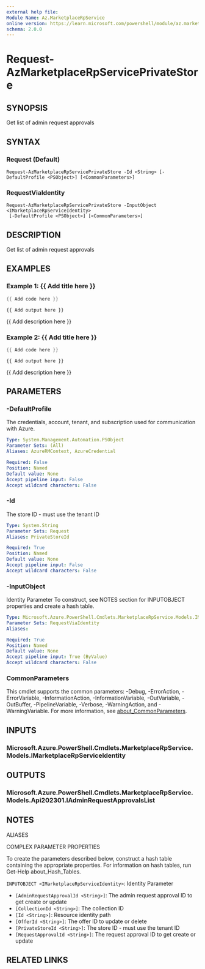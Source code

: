 ```yaml
---
external help file:
Module Name: Az.MarketplaceRpService
online version: https://learn.microsoft.com/powershell/module/az.marketplacerpservice/request-azmarketplacerpserviceprivatestore
schema: 2.0.0
---
```


# Request-AzMarketplaceRpServicePrivateStore

## SYNOPSIS
Get list of admin request approvals

## SYNTAX

### Request (Default)
```
Request-AzMarketplaceRpServicePrivateStore -Id <String> [-DefaultProfile <PSObject>] [<CommonParameters>]
```

### RequestViaIdentity
```
Request-AzMarketplaceRpServicePrivateStore -InputObject <IMarketplaceRpServiceIdentity>
 [-DefaultProfile <PSObject>] [<CommonParameters>]
```

## DESCRIPTION
Get list of admin request approvals

## EXAMPLES

### Example 1: {{ Add title here }}
```powershell
{{ Add code here }}
```

```output
{{ Add output here }}
```

{{ Add description here }}

### Example 2: {{ Add title here }}
```powershell
{{ Add code here }}
```

```output
{{ Add output here }}
```

{{ Add description here }}

## PARAMETERS

### -DefaultProfile
The credentials, account, tenant, and subscription used for communication with Azure.

```yaml
Type: System.Management.Automation.PSObject
Parameter Sets: (All)
Aliases: AzureRMContext, AzureCredential

Required: False
Position: Named
Default value: None
Accept pipeline input: False
Accept wildcard characters: False
```

### -Id
The store ID - must use the tenant ID

```yaml
Type: System.String
Parameter Sets: Request
Aliases: PrivateStoreId

Required: True
Position: Named
Default value: None
Accept pipeline input: False
Accept wildcard characters: False
```

### -InputObject
Identity Parameter
To construct, see NOTES section for INPUTOBJECT properties and create a hash table.

```yaml
Type: Microsoft.Azure.PowerShell.Cmdlets.MarketplaceRpService.Models.IMarketplaceRpServiceIdentity
Parameter Sets: RequestViaIdentity
Aliases:

Required: True
Position: Named
Default value: None
Accept pipeline input: True (ByValue)
Accept wildcard characters: False
```

### CommonParameters
This cmdlet supports the common parameters: -Debug, -ErrorAction, -ErrorVariable, -InformationAction, -InformationVariable, -OutVariable, -OutBuffer, -PipelineVariable, -Verbose, -WarningAction, and -WarningVariable. For more information, see [about_CommonParameters](http://go.microsoft.com/fwlink/?LinkID=113216).

## INPUTS

### Microsoft.Azure.PowerShell.Cmdlets.MarketplaceRpService.Models.IMarketplaceRpServiceIdentity

## OUTPUTS

### Microsoft.Azure.PowerShell.Cmdlets.MarketplaceRpService.Models.Api202301.IAdminRequestApprovalsList

## NOTES

ALIASES

COMPLEX PARAMETER PROPERTIES

To create the parameters described below, construct a hash table containing the appropriate properties. For information on hash tables, run Get-Help about_Hash_Tables.


`INPUTOBJECT <IMarketplaceRpServiceIdentity>`: Identity Parameter
  - `[AdminRequestApprovalId <String>]`: The admin request approval ID to get create or update
  - `[CollectionId <String>]`: The collection ID
  - `[Id <String>]`: Resource identity path
  - `[OfferId <String>]`: The offer ID to update or delete
  - `[PrivateStoreId <String>]`: The store ID - must use the tenant ID
  - `[RequestApprovalId <String>]`: The request approval ID to get create or update

## RELATED LINKS

